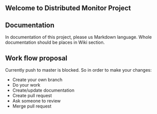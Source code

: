 ## Welcome to Distributed Monitor Project

## Documentation
In documentation of this project, please us Markdown language.
Whole documentation should be places in Wiki section.

## Work flow proposal
Currently push to master is blocked. So in order to make your changes:
* Create your own branch
* Do your work
* Create/update documentation
* Create pull request
* Ask someone to review
* Merge pull request